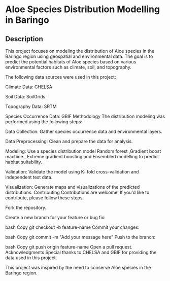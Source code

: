 # Aloe Species Distribution Modelling in Baringo

## Description
This project focuses on modeling the distribution of Aloe species in the Baringo region using geospatial and environmental data. The goal is to predict the potential habitats of Aloe species based on various environmental factors such as climate, soil, and topography.


The following data sources were used in this project:

Climate Data: CHELSA

Soil Data: SoilGrids

Topography Data: SRTM

Species Occurrence Data: GBIF
Methodology
The distribution modeling was performed using the following steps:

Data Collection: Gather species occurrence data and environmental layers.

Data Preprocessing: Clean and prepare the data for analysis.

Modeling: Use a species distribution model Random forest ,Gradient boost machine , Extreme gradient boosting and Ensembled modelling  to predict habitat suitability.

Validation: Validate the model using  K- fold cross-validation and independent test data.

Visualization: Generate maps and visualizations of the predicted distributions.
Contributing
Contributions are welcome! If you'd like to contribute, please follow these steps:

Fork the repository.

Create a new branch for your feature or bug fix:

bash
Copy
git checkout -b feature-name
Commit your changes:

bash
Copy
git commit -m "Add your message here"
Push to the branch:

bash
Copy
git push origin feature-name
Open a pull request.
Acknowledgments
Special thanks to CHELSA and GBIF for providing the data used in this project.

This project was inspired by the need to conserve Aloe species in the Baringo region.
